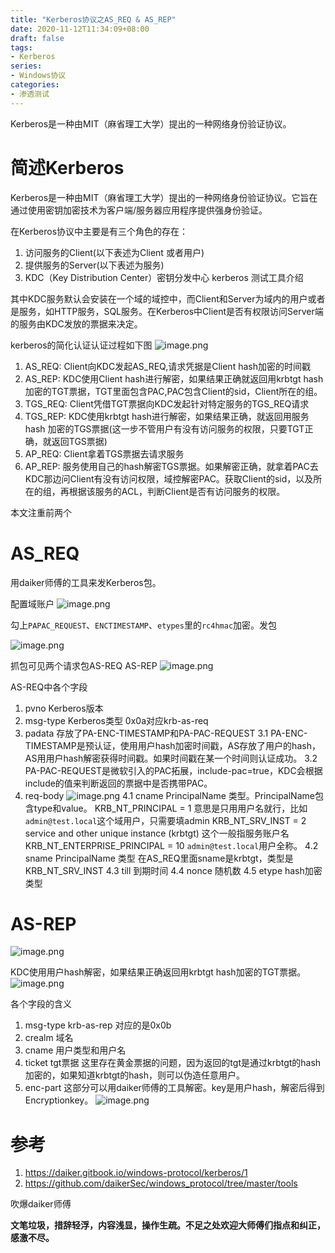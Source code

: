 ```yaml
---
title: "Kerberos协议之AS_REQ & AS_REP"
date: 2020-11-12T11:34:09+08:00
draft: false
tags:
- Kerberos
series:
- Windows协议
categories:
- 渗透测试
---
```


Kerberos是一种由MIT（麻省理工大学）提出的一种网络身份验证协议。
<!--more-->
# 简述Kerberos
Kerberos是一种由MIT（麻省理工大学）提出的一种网络身份验证协议。它旨在通过使用密钥加密技术为客户端/服务器应用程序提供强身份验证。

在Kerberos协议中主要是有三个角色的存在：

1. 访问服务的Client(以下表述为Client 或者用户)
2. 提供服务的Server(以下表述为服务)
3. KDC（Key Distribution Center）密钥分发中心 kerberos 测试工具介绍

其中KDC服务默认会安装在一个域的域控中，而Client和Server为域内的用户或者是服务，如HTTP服务，SQL服务。在Kerberos中Client是否有权限访问Server端的服务由KDC发放的票据来决定。

kerberos的简化认证认证过程如下图
![image.png](https://qiita-image-store.s3.ap-northeast-1.amazonaws.com/0/593424/4bd27682-030a-578e-0714-0fae3534032e.png)

1. AS_REQ: Client向KDC发起AS_REQ,请求凭据是Client hash加密的时间戳
2. AS_REP: KDC使用Client hash进行解密，如果结果正确就返回用krbtgt hash加密的TGT票据，TGT里面包含PAC,PAC包含Client的sid，Client所在的组。
3. TGS_REQ: Client凭借TGT票据向KDC发起针对特定服务的TGS_REQ请求
4. TGS_REP: KDC使用krbtgt hash进行解密，如果结果正确，就返回用服务hash 加密的TGS票据(这一步不管用户有没有访问服务的权限，只要TGT正确，就返回TGS票据)
5. AP_REQ: Client拿着TGS票据去请求服务
6. AP_REP: 服务使用自己的hash解密TGS票据。如果解密正确，就拿着PAC去KDC那边问Client有没有访问权限，域控解密PAC。获取Client的sid，以及所在的组，再根据该服务的ACL，判断Client是否有访问服务的权限。

本文注重前两个

# AS_REQ
用daiker师傅的工具来发Kerberos包。

配置域账户
![image.png](https://qiita-image-store.s3.ap-northeast-1.amazonaws.com/0/593424/1aff1f2f-2986-7d88-dd07-c3af837465cb.png)

勾上`PAPAC_REQUEST`、`ENCTIMESTAMP`、`etypes`里的`rc4hmac`加密。发包

![image.png](https://qiita-image-store.s3.ap-northeast-1.amazonaws.com/0/593424/f6f6700c-dbbe-4ecd-2ccf-3e3c770452ff.png)

抓包可见两个请求包AS-REQ AS-REP
![image.png](https://qiita-image-store.s3.ap-northeast-1.amazonaws.com/0/593424/85e201b1-aa32-05cb-1bed-792e07e5bf24.png)

AS-REQ中各个字段
1. pvno Kerberos版本
2. msg-type Kerberos类型 0x0a对应krb-as-req
3. padata 存放了PA-ENC-TIMESTAMP和PA-PAC-REQUEST
3.1 PA-ENC-TIMESTAMP是预认证，使用用户hash加密时间戳，AS存放了用户的hash，AS用用户hash解密获得时间戳。如果时间戳在某一个时间则认证成功。
3.2 PA-PAC-REQUEST是微软引入的PAC拓展，include-pac=true，KDC会根据include的值来判断返回的票据中是否携带PAC。
4. req-body
![image.png](https://qiita-image-store.s3.ap-northeast-1.amazonaws.com/0/593424/33a02077-0f2b-4807-261e-91a3f60c209a.png)
4.1 cname
PrincipalName 类型。PrincipalName包含type和value。
KRB_NT_PRINCIPAL = 1 意思是只用用户名就行，比如`admin@test.local`这个域用户，只需要填admin
KRB_NT_SRV_INST = 2 service and other unique instance (krbtgt) 这个一般指服务账户名
KRB_NT_ENTERPRISE_PRINCIPAL = 10 `admin@test.local`用户全称。
4.2 sname PrincipalName 类型 在AS_REQ里面sname是krbtgt，类型是KRB_NT_SRV_INST
4.3 till 到期时间
4.4 nonce 随机数
4.5 etype hash加密类型

# AS-REP
![image.png](https://qiita-image-store.s3.ap-northeast-1.amazonaws.com/0/593424/779b9952-c190-8091-ae35-04cf6f1854f3.png)

KDC使用用户hash解密，如果结果正确返回用krbtgt hash加密的TGT票据。
![image.png](https://qiita-image-store.s3.ap-northeast-1.amazonaws.com/0/593424/a19226a2-5be3-189c-ab08-55f438188efb.png)

各个字段的含义
1. msg-type krb-as-rep 对应的是0x0b
2. crealm 域名
3. cname 用户类型和用户名
4. ticket tgt票据 这里存在黄金票据的问题，因为返回的tgt是通过krbtgt的hash加密的，如果知道krbtgt的hash，则可以伪造任意用户。
5. enc-part 这部分可以用daiker师傅的工具解密。key是用户hash，解密后得到Encryptionkey。
![image.png](https://qiita-image-store.s3.ap-northeast-1.amazonaws.com/0/593424/86399362-c950-4d63-fdf2-0c4a74cad4b3.png)

# 参考
1. https://daiker.gitbook.io/windows-protocol/kerberos/1
2. https://github.com/daikerSec/windows_protocol/tree/master/tools

吹爆daiker师傅


**文笔垃圾，措辞轻浮，内容浅显，操作生疏。不足之处欢迎大师傅们指点和纠正，感激不尽。**